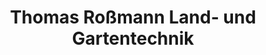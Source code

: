 ---
title: "Thomas Roßmann Land- und Gartentechnik"
url: /rudelzhausen/thomas-rossmann-land-und-gartentechnik/
shop: Platzpflege
---